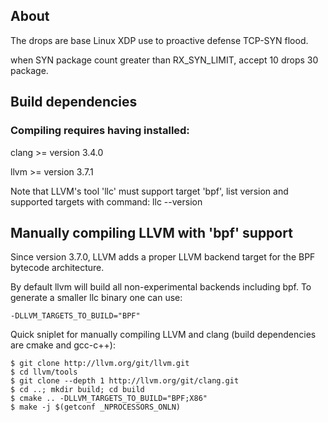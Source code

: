 ## About

The drops are base Linux XDP use to proactive defense TCP-SYN flood.

when SYN package count greater than RX_SYN_LIMIT, accept 10  drops 30 package.


## Build dependencies

### Compiling requires having installed:

clang >= version 3.4.0

llvm >= version 3.7.1

Note that LLVM's tool 'llc' must support target 'bpf', list version and supported targets with command: llc --version


## Manually compiling LLVM with 'bpf' support

Since version 3.7.0, LLVM adds a proper LLVM backend target for the BPF bytecode architecture.

By default llvm will build all non-experimental backends including bpf. To generate a smaller llc binary one can use:

```
-DLLVM_TARGETS_TO_BUILD="BPF"
```

Quick sniplet for manually compiling LLVM and clang (build dependencies are cmake and gcc-c++):

```shell
$ git clone http://llvm.org/git/llvm.git
$ cd llvm/tools
$ git clone --depth 1 http://llvm.org/git/clang.git
$ cd ..; mkdir build; cd build
$ cmake .. -DLLVM_TARGETS_TO_BUILD="BPF;X86"
$ make -j $(getconf _NPROCESSORS_ONLN)
```

